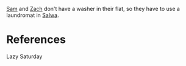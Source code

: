 [Sam](../Person/Sam.md) and [Zach](../Person/Zach.md) don't have a washer in their flat, so they have to use a laundromat in [Salwa](Salwa.md).

# References
Lazy Saturday